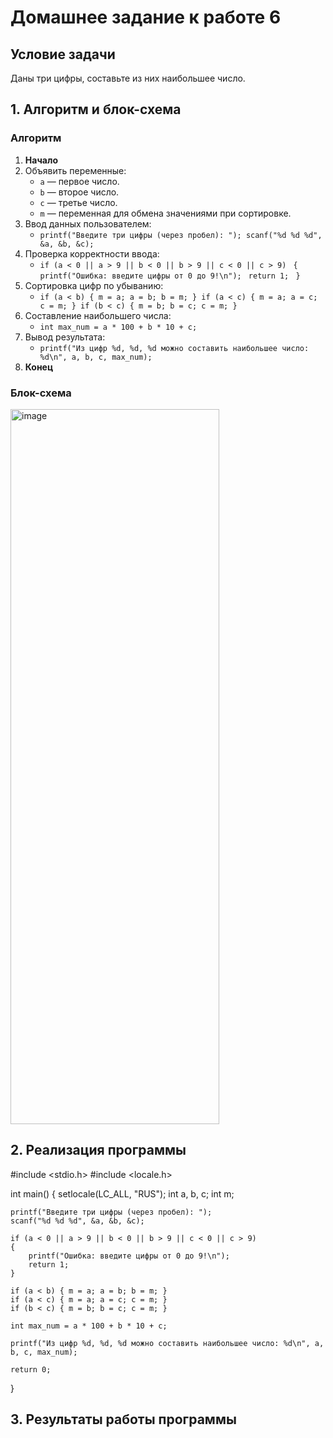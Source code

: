 # Домашнее задание к работе 6

## Условие задачи
Даны три цифры, составьте из них наибольшее число.
## 1. Алгоритм и блок-схема

### Алгоритм
1. **Начало**
2. Объявить переменные:
   - `a` — первое число.
   - `b` — второе число.
   - `c` — третье число.
   - `m` — переменная для обмена значениями при сортировке.
3. Ввод данных пользователем:
   - `printf("Введите три цифры (через пробел): ");
     scanf("%d %d %d", &a, &b, &c);`
4. Проверка корректности ввода:
   - `if (a < 0 || a > 9 || b < 0 || b > 9 || c < 0 || c > 9) ` 
    `{ `
       `printf("Ошибка: введите цифры от 0 до 9!\n"); `
       `return 1; `
    `}`
5. Сортировка цифр по убыванию:
   - `if (a < b) { m = a; a = b; b = m; }
if (a < c) { m = a; a = c; c = m; }
if (b < c) { m = b; b = c; c = m; }`
6. Составление наибольшего числа:
   - `int max_num = a * 100 + b * 10 + c;`
7. Вывод результата:
   - `printf("Из цифр %d, %d, %d можно составить наибольшее число: %d\n", a, b, c, max_num);`
8. **Конец**

### Блок-схема
<img width="334" height="1144" alt="image" src="https://github.com/user-attachments/assets/f5378cef-c725-41d6-a045-566ea4cd78f1" />




## 2. Реализация программы

#include <stdio.h>
#include <locale.h>

int main() 
{
    setlocale(LC_ALL, "RUS");
    int a, b, c;
    int m;

    printf("Введите три цифры (через пробел): ");
    scanf("%d %d %d", &a, &b, &c);

    if (a < 0 || a > 9 || b < 0 || b > 9 || c < 0 || c > 9) 
    {
        printf("Ошибка: введите цифры от 0 до 9!\n");
        return 1;
    }

    if (a < b) { m = a; a = b; b = m; }
    if (a < c) { m = a; a = c; c = m; }
    if (b < c) { m = b; b = c; c = m; }

    int max_num = a * 100 + b * 10 + c;

    printf("Из цифр %d, %d, %d можно составить наибольшее число: %d\n", a, b, c, max_num);

    return 0;
}
## 3. Результаты работы программы


